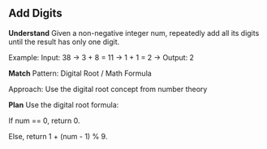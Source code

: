 ## Add Digits
**Understand**
Given a non-negative integer num, repeatedly add all its digits until the result has only one digit.

Example:
Input: 38 → 3 + 8 = 11 → 1 + 1 = 2 → Output: 2

**Match**
Pattern: Digital Root / Math Formula

Approach: Use the digital root concept from number theory

**Plan**
Use the digital root formula:

If num == 0, return 0.

Else, return 1 + (num - 1) % 9.